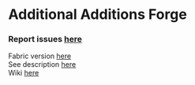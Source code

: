 # Additional Additions Forge
### Report issues [here](https://github.com/Dqu1J/additionaladditions)
Fabric version [here](https://github.com/Dqu1J/additionaladditions)  
See description [here](https://github.com/Dqu1J/additionaladditions)  
Wiki [here](https://github.com/Dqu1J/additionaladditions/wiki)
